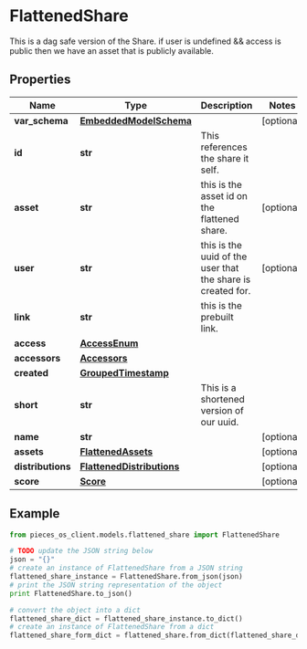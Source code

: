 # FlattenedShare

This is a dag safe version of the Share.  if user is undefined && access is public then we have an asset that is publicly available.

## Properties

Name | Type | Description | Notes
------------ | ------------- | ------------- | -------------
**var_schema** | [**EmbeddedModelSchema**](EmbeddedModelSchema) |  | [optional] 
**id** | **str** | This references the share it self. | 
**asset** | **str** | this is the asset id on the flattened share. | [optional] 
**user** | **str** | this is the uuid of the user that the share is created for. | [optional] 
**link** | **str** | this is the prebuilt link. | 
**access** | [**AccessEnum**](AccessEnum) |  | 
**accessors** | [**Accessors**](Accessors) |  | 
**created** | [**GroupedTimestamp**](GroupedTimestamp) |  | 
**short** | **str** | This is a shortened version of our uuid. | 
**name** | **str** |  | [optional] 
**assets** | [**FlattenedAssets**](FlattenedAssets) |  | [optional] 
**distributions** | [**FlattenedDistributions**](FlattenedDistributions) |  | [optional] 
**score** | [**Score**](Score) |  | [optional] 

## Example

```python
from pieces_os_client.models.flattened_share import FlattenedShare

# TODO update the JSON string below
json = "{}"
# create an instance of FlattenedShare from a JSON string
flattened_share_instance = FlattenedShare.from_json(json)
# print the JSON string representation of the object
print FlattenedShare.to_json()

# convert the object into a dict
flattened_share_dict = flattened_share_instance.to_dict()
# create an instance of FlattenedShare from a dict
flattened_share_form_dict = flattened_share.from_dict(flattened_share_dict)
```



